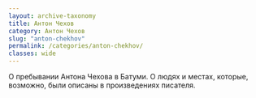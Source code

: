 ```yaml
---
layout: archive-taxonomy
title: Антон Чехов
category: Антон Чехов
slug: "anton-chekhov"
permalink: /categories/anton-chekhov/
classes: wide
---
```


О пребывании Антона Чехова в Батуми. О людях и местах, которые, возможно, были описаны в произведениях писателя.
